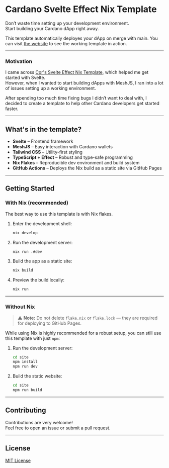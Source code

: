 # Cardano Svelte Effect Nix Template

Don’t waste time setting up your development environment.  
Start building your Cardano dApp right away.

This template automatically deployes your dApp on merge with main.
You can visit [the website](https://sempruijs.github.io/cardano-svelte-effect-nix-template/) to see the working template in action.

---

### Motivation

I came across [Cor's Svelte Effect Nix Template](https://github.com/cor/svelte-effect-nix-template), which helped me get started with Svelte.  
However, when I wanted to start building dApps with MeshJS, I ran into a lot of issues setting up a working environment.

After spending too much time fixing bugs I didn’t want to deal with, I decided to create a template to help other Cardano developers get started faster.

---

## What's in the template?

- **Svelte** – Frontend framework  
- **MeshJS** – Easy interaction with Cardano wallets  
- **Tailwind CSS** – Utility-first styling  
- **TypeScript + Effect** – Robust and type-safe programming  
- **Nix Flakes** – Reproducible dev environment and build system  
- **GitHub Actions** – Deploys the Nix build as a static site via GitHub Pages

---

## Getting Started

### With Nix (recommended)

The best way to use this template is with Nix flakes.

1. Enter the development shell:

   ```bash
   nix develop
   ```

2. Run the development server:

   ```bash
   nix run .#dev
   ```

3. Build the app as a static site:

   ```bash
   nix build
   ```

4. Preview the build locally:

   ```bash
   nix run
   ```

---

### Without Nix

> ⚠️ **Note:** Do not delete `flake.nix` or `flake.lock` — they are required for deploying to GitHub Pages.

While using Nix is highly recommended for a robust setup, you can still use this template with just `npm`:

1. Run the development server:

   ```bash
   cd site
   npm install
   npm run dev
   ```

2. Build the static website:

   ```bash
   cd site
   npm run build
   ```

---

## Contributing

Contributions are very welcome!  
Feel free to open an issue or submit a pull request.

---

## License

[MIT License](./LICENSE)
